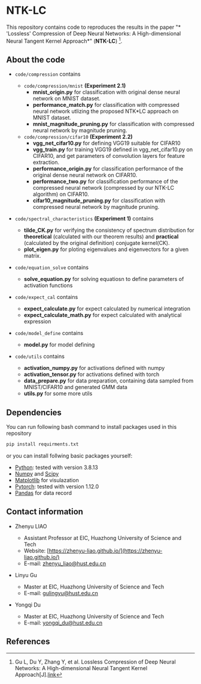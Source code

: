 # NTK-LC

This repository contains code to reproduces the results in the paper "* 'Lossless' Compression of Deep Neural Networks: A High-dimensional Neural Tangent Kernel Approach*" (**NTK-LC**) [^1].

## About the code

* `code/compression` contains 
  * `code/compression/mnist` **(Experiment 2.1)**
    * **mnist_origin.py** for classification with original dense neural network on MNIST dataset.
    * **performance_match.py** for classification with compressed neural network utlizing the proposed NTK*LC approach on MNIST dataset.
    * **mnist_magnitude_pruning.py** for classification with compressed neural network by magnitude pruning.
  * `code/compression/cifar10` **(Experiment 2.2)**
    * **vgg_net_cifar10.py** for defining VGG19 suitable for CIFAR10
    * **vgg_train.py** for training VGG19 defined in vgg_net_cifar10.py on CIFAR10, and get parameters of convolution layers for feature extraction.
    * **performance_origin.py** for classification performance of the original dense neural network on CIFAR10.
    * **performance_two.py** for classification performance of the compressed neural network (compressed by our NTK-LC algorithm) on CIFAR10.
    * **cifar10_magnitude_pruning.py** for classification with compressed neural network by magnitude pruning.

* `code/spectral_characteristics` **(Experiment 1)** contains
  * **tilde_CK.py** for verifying the consistency of spectrum distribution for **theoretical** (calculated with our theorem results) and **practical** (calculated by the original definition) conjugate kernel(CK).
  * **plot_eigen.py** for ploting eigenvalues and eigenvectors for a given matrix.

* `code/equation_solve` contains
  * **solve_equation.py** for solving equatiosn to define parameters of activation functions

* `code/expect_cal` contains
  * **expect_calculate.py** for expect calculated by numerical integration
  * **expect_calculate_math.py** for expect calculated with analytical expression
 
* `code/model_define` contains
  * **model.py** for model defining
 
* `code/utils` contains
  * **activation_numpy.py** for activations defined with numpy
  * **activation_tensor.py** for activations defined with torch
  * **data_prepare.py** for data preparation, containing data sampled from MNIST/CIFAR10 and generated GMM data
  * **utils.py** for some more utils 

## Dependencies

You can run following bash command to install packages used in this repository
```bash
pip install requirments.txt
```

or you can install follwing basic packages yourself:

* [Python](https://www.python.org/): tested with version 3.8.13
* [Numpy](http://www.numpy.org/) and [Scipy](https://www.scipy.org/)
* [Matplotlib](http://matplotlib.org/) for visulazation
* [Pytorch](https://pytorch.org/): tested with version 1.12.0
* [Pandas](https://pandas.pydata.org/) for data record


## Contact information
* Zhenyu LIAO
  * Assistant Professor at EIC, Huazhong University of Science and Tech
  * Website: [https://zhenyu-liao.github.io/](https://zhenyu-liao.github.io/)
  * E-mail: [zhenyu_liao@hust.edu.cn](mailto:zhenyu_liao@hust.edu.cn)

* Linyu Gu
  * Master at EIC, Huazhong University of Science and Tech
  * E-mail: [gulingyu@hust.edu.cn](mailto:m202172384@hust.edu.cn)

* Yongqi Du
  * Master at EIC, Huazhong University of Science and Tech
  * E-mail: [yongqi_du@hust.edu.cn](mailto:yongqi_du@hust.edu.cn)



## References

[^1]: Gu L, Du Y, Zhang Y, et al. Lossless Compression of Deep Neural Networks: A High-dimensional Neural Tangent Kernel Approach[J].[link](https://zhenyu-liao.github.io/pdf/conf/RMT4DeepCompress_nips22.pdf)

[^2]: Ali H T, Liao Z, Couillet R. Random matrices in service of ML footprint: ternary random features with no performance loss[J]. arXiv preprint arXiv:2110.01899, 2021.[link](https://arxiv.org/abs/2110.01899)
